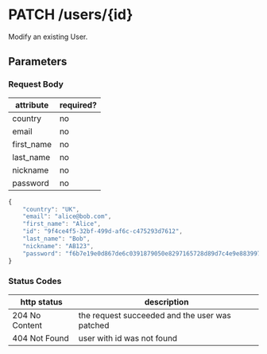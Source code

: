 # PATCH /users/{id}

Modify an existing User.

## Parameters

### Request Body

| attribute | required? |
| - | - |
| country | no |
| email | no |
| first_name | no |
| last_name | no |
| nickname | no |
| password | no |

```js
{
    "country": "UK",
    "email": "alice@bob.com",
    "first_name": "Alice",
    "id": "9f4ce4f5-32bf-499d-af6c-c475293d7612",
    "last_name": "Bob",
    "nickname": "AB123",
    "password": "f6b7e19e0d867de6c0391879050e8297165728d89d7c4e9e8839972b356c4d9d",
}
```

### Status Codes

| http status | description |
| - | - |
| 204 No Content | the request succeeded and the user was patched |
| 404 Not Found | user with id was not found |

